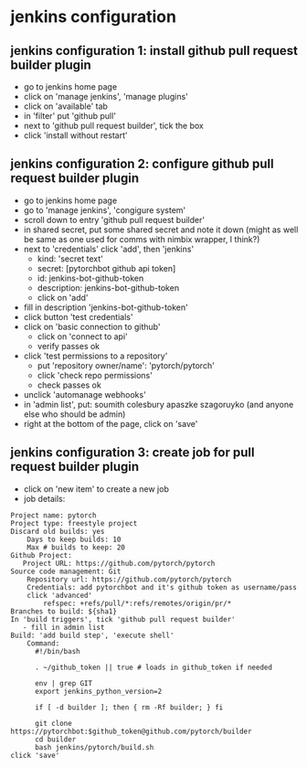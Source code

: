 # jenkins configuration

## jenkins configuration 1: install github pull request builder plugin

- go to jenkins home page
- click on 'manage jenkins', 'manage plugins'
- click on 'available' tab
- in 'filter' put 'github pull'
- next to 'github pull request builder', tick the box
- click 'install without restart'

## jenkins configuration 2: configure github pull request builder plugin

- go to jenkins home page
- go to 'manage jenkins', 'congigure system'
- scroll down to entry 'github pull request builder'
- in shared secret, put some shared secret and note it down (might as well be same as one used for comms with nimbix wrapper, I think?)
- next to 'credentials' click 'add', then 'jenkins'
   - kind: 'secret text'
   - secret: [pytorchbot github api token]
   - id: jenkins-bot-github-token
   - description: jenkins-bot-github-token
   - click on 'add'
- fill in description 'jenkins-bot-github-token'
- click button 'test credentials'
- click on 'basic connection to github'
   - click on 'connect to api'
   - verify passes ok
- click 'test permissions to a repository'
   - put 'repository owner/name': 'pytorch/pytorch'
   - click 'check repo permissions'
   - check passes ok
- unclick 'automanage webhooks'
- in 'admin list', put:
    soumith
	colesbury
	apaszke
	szagoruyko
(and anyone else who should be admin)
- right at the bottom of the page, click on 'save'

## jenkins configuration 3: create job for pull request builder plugin

- click on 'new item' to create a new job
- job details:
```
Project name: pytorch
Project type: freestyle project
Discard old builds: yes
    Days to keep builds: 10
    Max # builds to keep: 20
Github Project:
   Project URL: https://github.com/pytorch/pytorch
Source code management: Git
    Repository url: https://github.com/pytorch/pytorch
	Credentials: add pytorchbot and it's github token as username/pass
    click 'advanced'
        refspec: +refs/pull/*:refs/remotes/origin/pr/*
Branches to build: ${sha1}
In 'build triggers', tick 'github pull request builder'
   - fill in admin list
Build: 'add build step', 'execute shell'
    Command:
      #!/bin/bash
      
      . ~/github_token || true # loads in github_token if needed

      env | grep GIT
      export jenkins_python_version=2
      
      if [ -d builder ]; then { rm -Rf builder; } fi
      
      git clone https://pytorchbot:$github_token@github.com/pytorch/builder
      cd builder
      bash jenkins/pytorch/build.sh
click 'save'
```

